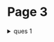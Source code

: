 # Page 3

<details>

<summary>ques 1</summary>

```clike
#include <iostream>

int main () {
    std::cout << "HELLO";
}
```

</details>
